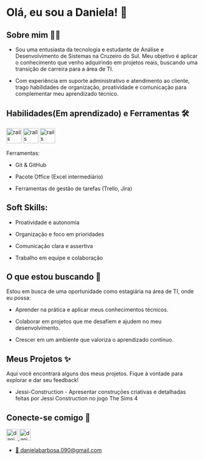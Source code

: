 # Olá, eu sou a Daniela! 👋

## Sobre mim 👩‍💻
* Sou uma entusiasta da tecnologia e estudante de Análise e Desenvolvimento de Sistemas na Cruzeiro do Sul. Meu objetivo é aplicar o conhecimento que venho adquirindo em projetos reais, buscando uma transição de carreira para a área de TI.

* Com experiência em suporte administrativo e atendimento ao cliente, trago habilidades de organização, proatividade e comunicação para complementar meu aprendizado técnico.

## Habilidades(Em aprendizado) e Ferramentas 🛠️
<img src="https://cdn.jsdelivr.net/gh/devicons/devicon@latest/icons/html5/html5-original.svg" alt="rails" width="40" height="40" style="max-width:100%;">
<img src="https://cdn.jsdelivr.net/gh/devicons/devicon@latest/icons/css3/css3-original.svg" alt="rails" width="40" height="40" style="max-width:100%;">
<img src="https://cdn.jsdelivr.net/gh/devicons/devicon@latest/icons/javascript/javascript-original.svg" alt="rails" width="40" height="40" style="max-width:100%;">

Ferramentas:

* Git & GitHub

* Pacote Office (Excel intermediário)

* Ferramentas de gestão de tarefas (Trello, Jira)

## Soft Skills:

* Proatividade e autonomia

* Organização e foco em prioridades

* Comunicação clara e assertiva

* Trabalho em equipe e colaboração

## O que estou buscando 🚀
Estou em busca de uma oportunidade como estagiária na área de TI, onde eu possa:

* Aprender na prática e aplicar meus conhecimentos técnicos.

* Colaborar em projetos que me desafiem e ajudem no meu desenvolvimento.

* Crescer em um ambiente que valoriza o aprendizado contínuo.

## Meus Projetos ✨
Aqui você encontrará alguns dos meus projetos. Fique à vontade para explorar e dar seu feedback!

*  Jessi-Construction - Apresentar construções criativas e detalhadas feitas por Jessi Construction no jogo The Sims 4

## Conecte-se comigo 💬
<a href="https://www.linkedin.com/in/daniela-barbosa-a45652341/" target=" _black">
<img alight="center" alt="daniela-linkedin" height="30" widht="40" src="https://cdn.jsdelivr.net/gh/devicons/devicon@latest/icons/linkedin/linkedin-original.svg"
<a/>


<a href="https://github.com/DanielaBarbosadosSantos" target=" _black">
<img alight="center" alt="daniela-github" height="30" widht="40" src="https://cdn.jsdelivr.net/gh/devicons/devicon@latest/icons/github/github-original.svg"
<a/>

* 📩 danielabarbosa.090@gmail.com
